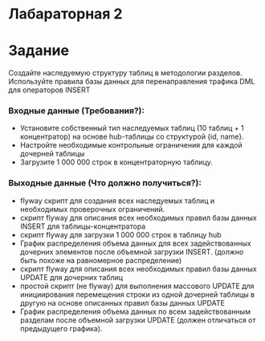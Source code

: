# Лабараторная 2

# Задание

Создайте наследуемую структуру таблиц в методологии разделов. Используйте правила базы данных для перенаправления трафика DML для операторов INSERT

### Входные данные (Требования?):

- Установите собственный тип наследуемых таблиц (10 таблиц + 1 концентратор) на основе hub-таблицы со структурой {id, name}.
- Настройте необходимые контрольные ограничения для каждой дочерней таблицы
- Загрузите 1 000 000 строк в концентраторную таблицу.

### Выходные данные (Что должно получиться?):

- flyway скрипт для создания всех наследуемых таблиц и необходимых проверочных ограничений.
- скрипт flyway для описания всех необходимых правил базы данных INSERT для таблицы-концентратора
- скрипт flyway для загрузки 1 000 000 строк в таблицу hub
- График распределения объема данных для всех задействованных дочерних элементов после объемной загрузки INSERT. (должно быть похоже на равномерное распределение)
- скрипт flyway для описания всех необходимых правил базы данных UPDATE для дочерних таблиц
- простой скрипт (не flyway) для выполнения массового UPDATE для инициирования перемещения строки из одной дочерней таблицы в другую на основе описанных правил базы данных UPDATE
- График распределения объема данных по всем задействованным разделам после объемной загрузки UPDATE (должен отличаться от предыдущего графика).